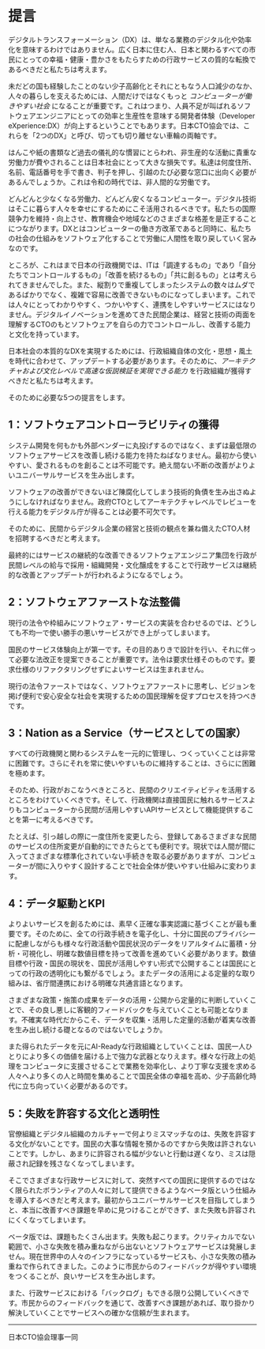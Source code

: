 

# 提言

デジタルトランスフォーメーション（DX）は、単なる業務のデジタル化や効率化を意味するわけではありません。広く日本に住む人、日本と関わるすべての市民にとっての幸福・健康・豊かさをもたらすための行政サービスの質的な転換であるべきだと私たちは考えます。

未だどの国も経験したことのない少子高齢化とそれにともなう人口減少のなか、人々の暮らしを支えるためには、人間だけではなくもっと *コンピューターが働きやすい社会* になることが重要です。これはつまり、人員不足が叫ばれるソフトウェアエンジニアにとっての効率と生産性を意味する開発者体験（Developer eXperience:DX）が向上するということでもあります。日本CTO協会では、これらを「2つのDX」と呼び、切っても切り離せない車輪の両軸です。

はんこや紙の書類など過去の儀礼的な慣習にとらわれ、非生産的な活動に貴重な労働力が費やされることは日本社会にとって大きな損失です。私達は何度住所、名前、電話番号を手で書き、判子を押し、引越のたび必要な窓口に出向く必要があるんでしょうか。これは令和の時代では、非人間的な労働です。

どんどんと少なくなる労働力、どんどん安くなるコンピューター。デジタル技術はそこに暮らす人々を幸せにするためにこそ活用されるべきです。私たちの国際競争力を維持・向上させ、教育機会や地域などのさまざまな格差を是正することにつながります。DXとはコンピューターの働き方改革であると同時に、私たちの社会の仕組みをソフトウェア化することで労働に人間性を取り戻していく営みなのです。

ところが、これはまで日本の行政機関では、ITは「調達するもの」であり「自分たちでコントロールするもの」「改善を続けるもの」「共に創るもの」とは考えられてきませんでした。また、縦割りで重複してしまったシステムの数々はムダであるばかりでなく、複雑で容易に改善できないものになってしまいます。これでは人々にとってわかりやすく、つかいやすく、連携をしやすいサービスにはなりません。デジタルイノベーションを進めてきた民間企業は、経営と技術の両面を理解するCTOのもとソフトウェアを自らの力でコントロールし、改善する能力と文化を持っています。

日本社会の本質的なDXを実現するためには、行政組織自体の文化・思想・風土を時代に合わせて、アップデートする必要があります。そのために、*アーキテクチャおよび文化レベルで高速な仮説検証を実現できる能力* を行政組織が獲得すべきだと私たちは考えます。

そのために必要な5つの提言をします。

## 1：ソフトウェアコントローラビリティの獲得
システム開発を何もかも外部ベンダーに丸投げするのではなく、まずは最低限のソフトウェアサービスを改善し続ける能力を持たねばなりません。最初から使いやすい、愛されるものを創ることは不可能です。絶え間ない不断の改善がよりよいユニバーサルサービスを生み出します。

ソフトウェアの改善ができないほど陳腐化してしまう技術的負債を生み出さぬようにしなければなりません。政府CTOとしてアーキテクチャレベルでレビューを行える能力をデジタル庁が得ることは必要不可欠です。

そのために、民間からデジタル企業の経営と技術の観点を兼ね備えたCTO人材を招聘するべきだと考えます。

最終的にはサービスの継続的な改善できるソフトウェアエンジニア集団を行政が民間レベルの給与で採用・組織開発・文化醸成をすることで行政サービスは継続的な改善とアップデートが行われるようになるでしょう。

## 2：ソフトウェアファーストな法整備
現行の法令や枠組みにソフトウェア・サービスの実装を合わせるのでは、どうしても不均一で使い勝手の悪いサービスができ上がってしまいます。

国民のサービス体験向上が第一です。その目的ありきで設計を行い、それに伴って必要な法改正を提案できることが重要です。法令は要求仕様そのものです。要求仕様のリファクタリングせずによいサービスは生まれません。

現行の法令ファーストではなく、ソフトウェアファーストに思考し、ビジョンを掲げ便利で安心安全な社会を実現するための国民理解を促すプロセスを持つべきです。

## 3：Nation as a Service（サービスとしての国家）
すべての行政機関と関わるシステムを一元的に管理し、つくっていくことは非常に困難です。さらにそれを常に使いやすいものに維持することは、さらにに困難を極めます。

そのため、行政がおこなうべきところと、民間のクリエイティビティを活用するところをわけていくべきです。そして、行政機関は直接国民に触れるサービスよりもコンピューターから民間が活用しやすいAPIサービスとして機能提供することを第一に考えるべきです。

たとえば、引っ越しの際に一度住所を変更したら、登録してあるさまざまな民間のサービスの住所変更が自動的にできたらとても便利です。現状では人間が間に入ってさまざまな標準化されていない手続きを取る必要がありますが、コンピューターが間に入りやすく設計することで社会全体が使いやすい仕組みに変わります。



## 4：データ駆動とKPI
よりよいサービスを創るためには、素早く正確な事実認識に基づくことが最も重要です。そのために、全ての行政手続きを電子化し、十分に国民のプライバシーに配慮しながらも様々な行政活動や国民状況のデータをリアルタイムに蓄積・分析・可視化し、明確な数値目標を持って改善を進めていく必要があります。数値目標や行政・国民の現状を、国民が活用しやすい形式で公開することは国民にとっての行政の透明化にも繋がるでしょう。またデータの活用による定量的な取り組みは、省庁間連携における明確な共通言語となります。

さまざまな政策・施策の成果をデータの活用・公開から定量的に判断していくことで、その良し悪しに客観的フィードバックを与えていくことも可能となります。不確実な時代だからこそ、データを収集・活用した定量的活動が着実な改善を生み出し続ける礎となるのではないでしょうか。

また得られたデータを元にAI-Readyな行政組織としていくことは、国民一人ひとりにより多くの価値を届ける上で強力な武器となりえます。様々な行政上の処理をコンピュータに支援させることで業務を効率化し、より丁寧な支援を求める人々へより多くの人と時間を集めることで国民全体の幸福を高め、少子高齢化時代に立ち向っていく必要があるのです。

## 5：失敗を許容する文化と透明性
官僚組織とデジタル組織のカルチャーで何よりミスマッチなのは、失敗を許容する文化がないことです。国民の大事な情報を預かるのですから失敗は許されないことです。しかし、あまりに許容される幅が少ないと行動は遅くなり、ミスは隠蔽され記録を残さなくなってしまいます。

そこでさまざまな行政サービスに対して、突然すべての国民に提供するのではなく限られたボランティアの人々に対して提供できるようなベータ版という仕組みを導入するべきだと考えます。最初からユニバーサルサービスを目指してしまうと、本当に改善すべき課題を早めに見つけることができず、また失敗も許容されにくくなってしまいます。

ベータ版では、課題もたくさん出ます。失敗も起こります。クリティカルでない範囲で、小さな失敗を積み重ねながら出ないとソフトウェアサービスは発展しません。現在世界中の人々のインフラになっているサービスも、小さな失敗の積み重ねで作られてきました。このように市民からのフィードバックが得やすい環境をつくることが、良いサービスを生み出します。

また、行政サービスにおける「バックログ」もできる限り公開していくべきです。市民からのフィードバックを通じて、改善すべき課題があれば、取り掛かり解決していくことでサービスへの確かな信頼が生まれます。

----

日本CTO協会理事一同
